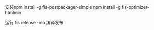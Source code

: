 安装npm install -g fis-postpackager-simple
npm install -g fis-optimizer-htmlmin

运行  fis release -mo 编译发布

